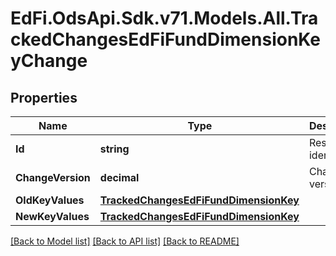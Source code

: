 # EdFi.OdsApi.Sdk.v71.Models.All.TrackedChangesEdFiFundDimensionKeyChange

## Properties

Name | Type | Description | Notes
------------ | ------------- | ------------- | -------------
**Id** | **string** | Resource identifier | [optional] 
**ChangeVersion** | **decimal** | Change version | [optional] 
**OldKeyValues** | [**TrackedChangesEdFiFundDimensionKey**](TrackedChangesEdFiFundDimensionKey.md) |  | [optional] 
**NewKeyValues** | [**TrackedChangesEdFiFundDimensionKey**](TrackedChangesEdFiFundDimensionKey.md) |  | [optional] 

[[Back to Model list]](../../README.md#documentation-for-models) [[Back to API list]](../../README.md#documentation-for-api-endpoints) [[Back to README]](../../README.md)

